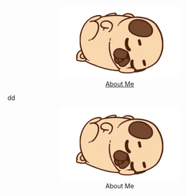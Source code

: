 <p align="center">
  <a href="https://devwithpug.github.io/about/">
    <img src="https://raw.githubusercontent.com/devwithpug/devwithpug/main/assets/pug.gif"/><br>About Me
  </a>
</p>



dd

<p align="center">
  <img src="https://raw.githubusercontent.com/devwithpug/devwithpug/main/assets/pug.gif"/><br>About Me
</p>
